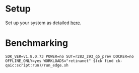# Setup
Set up your system as detailed [here](https://github.com/krai/ck-qaic/blob/main/script/setup.aedk/README.md).

# Benchmarking
```
SDK_VER=v1.8.0.73 POWER=no SUT=r282_z93_q5_prev DOCKER=no OFFLINE_ONLY=yes WORKLOADS="retinanet" $(ck find ck-qaic:script:run)/run_edge.sh
```
